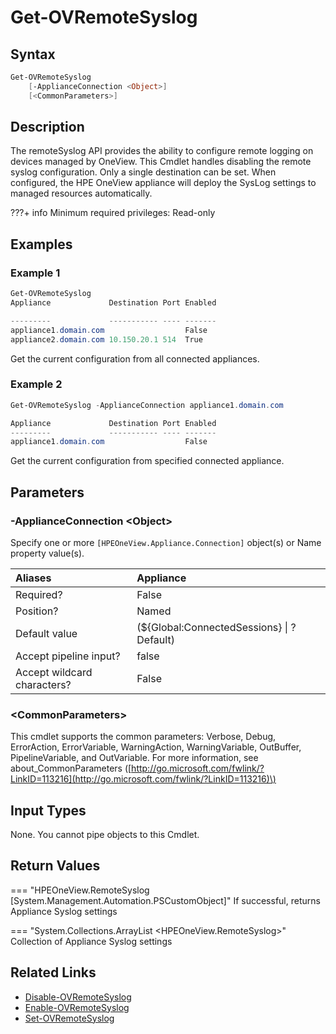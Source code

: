﻿---
description: Get the configured remote syslog settings.
---

# Get-OVRemoteSyslog

## Syntax

```powershell
Get-OVRemoteSyslog
    [-ApplianceConnection <Object>]
    [<CommonParameters>]
```

## Description

The remoteSyslog API provides the ability to configure remote logging on devices managed by OneView. This Cmdlet handles disabling the remote syslog configuration. Only a single destination can be set. When configured, the HPE OneView appliance will deploy the SysLog settings to managed resources automatically.

???+ info
    Minimum required privileges: Read-only

## Examples

###  Example 1 

```powershell
Get-OVRemoteSyslog
Appliance             Destination Port Enabled

---------             ----------- ---- -------
appliance1.domain.com                  False
appliance2.domain.com 10.150.20.1 514  True
```

Get the current configuration from all connected appliances.

###  Example 2 

```powershell
Get-OVRemoteSyslog -ApplianceConnection appliance1.domain.com

Appliance             Destination Port Enabled
---------             ----------- ---- -------
appliance1.domain.com                  False
```

Get the current configuration from specified connected appliance.

## Parameters

### -ApplianceConnection &lt;Object&gt;

Specify one or more `[HPEOneView.Appliance.Connection]` object(s) or Name property value(s).

| Aliases | Appliance |
| :--- | :--- |
| Required? | False |
| Position? | Named |
| Default value | (${Global:ConnectedSessions} &vert; ? Default) |
| Accept pipeline input? | false |
| Accept wildcard characters? | False |

### &lt;CommonParameters&gt;

This cmdlet supports the common parameters: Verbose, Debug, ErrorAction, ErrorVariable, WarningAction, WarningVariable, OutBuffer, PipelineVariable, and OutVariable. For more information, see about\_CommonParameters \([http://go.microsoft.com/fwlink/?LinkID=113216](http://go.microsoft.com/fwlink/?LinkID=113216)\)

## Input Types

None. You cannot pipe objects to this Cmdlet.


## Return Values

=== "HPEOneView.RemoteSyslog [System.Management.Automation.PSCustomObject]"
    If successful, returns Appliance Syslog settings
    

=== "System.Collections.ArrayList <HPEOneView.RemoteSyslog>"
    Collection of Appliance Syslog settings
    

## Related Links

* [Disable-OVRemoteSyslog](disable-ovremotesyslog.md)
* [Enable-OVRemoteSyslog](enable-ovremotesyslog.md)
* [Set-OVRemoteSyslog](set-ovremotesyslog.md)
